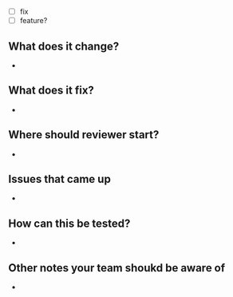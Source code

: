 - [ ] fix 
- [ ] feature?

## What does it change?
- 

## What does it fix?
- 

## Where should reviewer start?
- 


## Issues that came up
-

## How can this be tested?
- 

## Other notes your team shoukd be aware of
-
